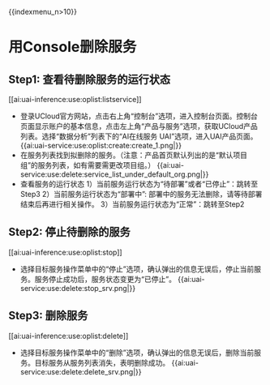 {{indexmenu_n>10}}

# 用Console删除服务

## Step1: 查看待删除服务的运行状态
[[ai:uai-inference:use:oplist:listservice]] 

  * 登录UCloud官方网站，点击右上角“控制台”选项，进入控制台页面。控制台页面显示账户的基本信息，点击左上角“产品与服务”选项，获取UCloud产品列表。选择“数据分析”列表下的“AI在线服务 UAI”选项，进入UAI产品页面。
{{ai:uai-service:use:oplist:create:create_1.png|}}
  * 在服务列表找到拟删除的服务。（注意：产品首页默认列出的是“默认项目组”的服务列表，如有需要需更改项目组。）
{{ai:uai-service:use:delete:service_list_under_default_org.png|}}
  * 查看服务的运行状态
1）当前服务运行状态为“待部署”或者“已停止”：跳转至Step3
2）当前服务运行状态为“部署中”: 部署中的服务无法删除，请等待部署结束后再进行相关操作。
3）当前服务运行状态为“正常”：跳转至Step2
## Step2: 停止待删除的服务
[[ai:uai-inference:use:oplist:stop]] 
  * 选择目标服务操作菜单中的“停止”选项，确认弹出的信息无误后，停止当前服务。服务停止成功后，服务状态变更为“已停止”。
{{ai:uai-service:use:delete:stop_srv.png|}}
## Step3: 删除服务
[[ai:uai-inference:use:oplist:delete]] 
  * 选择目标服务操作菜单中的“删除”选项，确认弹出的信息无误后，删除当前服务。目标服务从服务列表消失，表明删除成功。
{{ai:uai-service:use:delete:delete_srv.png|}}

